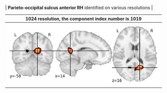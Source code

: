 


| **Parieto-occipital sulcus anterior RH** identified on various resolutions |

| 1024 resolution, the component index number is 1019|  
|:---:|  
| ![Component 1024](../1024/final/1019.jpg "From component 1024: Parieto-occipital sulcus anterior RH") |